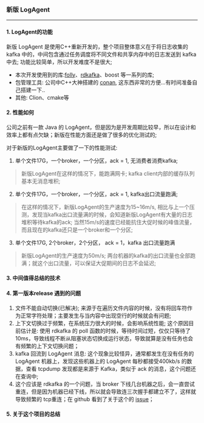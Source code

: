 ### 新版 LogAgent 
***

#### 1. LogAgent的功能

新版 LogAgent 是使用C++重新开发的，整个项目整体意义在于将日志收集的 kafka 中的，中间包含通过任务调度将不同文件和共享内存中的日志发送到 kafka 中去; 功能比较简单，所以开发难度不是很大; 

* 本次开发使用到的库:[folly](https://github.com/facebook/folly)、[rdkafka](https://github.com/edenhill/librdkafka)、boost 等一系列的库;
* 包管理工具: 公司中C++大神搭建的 [conan](https://github.com/conan-io/conan), 这东西非常的方便...有时间准备自己搭建一下..
* 其他: Clion、cmake等

#### 2. 性能如何

公司之前有一款 Java 的 LogAgent，但是因为是开发周期比较早，所以在设计和效率上都有点欠缺；新版在性能方面还是做了很多的优化测试的;

对于新版的LogAgent主要做了一下的性能测试:

1. 单个文件17G，一个broker，一个分区，ack = 1, 无消费者消费kafka;

> 新版LogAgent在这样的情况下，能跑满网卡; kafka client内部的缓存队列基本无消息堆积;

2. 单个文件17G，一个broker，一个分区，ack = 1, kafka出口流量跑满;

> 在这样的情况下，新版LogAgent的生产速度为15~16m/s, 相比与上一个压测，发现当kafka出口流量满的时候，会知道新版LogAgent有大量的日志堆积等待kafka的ack; 当然15m/s的速度已经能抗住大促时候的峰值流量，而且现在的kafka还只是一个broker和一个分区;

3. 单个文件17G, 2个broker，2个分区， ack = 1，kafka 出口流量跑满

> 新版LogAgent的生产速度为50m/s; 两台机器的kafka的出口流量也全部跑满；就这个出口流量，可以保证大促期间的日志不会延迟;

#### 3. 中间值得总结的技术

#### 4. 第一版本release 遇到的问题

1. 文件不能自动切换(已解决); 来源于在遍历文件内容的时候，没有将回车符作为正常字符处理；主要发生与当内容中出现空行的时候就会有问题;
2. 上下文切换过于频繁，在系统压力很大的时候，会影响系统性能; 这个原因目前估计是: 使用 rdkafka 的 poll 函数的时候，等待时间过短，仅仅只等待了10ms，导致线程不断从阻塞状态切换成运行状态，导致就算是没有任务也会有频繁的上下文切换问题；
3. kafka 回流到 LogAgent 消息: 这个现象比较怪异，通常都发生在没有任务的 LogAgent 机器上，发现这些机器上的 LogAgent 每秒都接受400kb/s 的数据，查看 tcpdump 发现都是来源于 Kafka，类似于 ack 的消息，这个问题还在查询中;
4. 这个应该是 rdkafka 的一个问题，当 broker 下线几台机器之后，会一直尝试重连，但是因为机器已经下线，所以就会导致连三次握手都建立不了，这样就导致频繁的 tcp重连；在 github 看到了关于这个的 [issue](https://github.com/edenhill/librdkafka/issues/238)；

#### 5. 关于这个项目的总结
